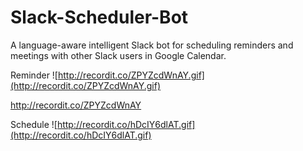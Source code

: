 # Slack-Scheduler-Bot
A language-aware intelligent Slack bot for scheduling reminders and meetings with other Slack users in Google Calendar. 

Reminder 
![http://recordit.co/ZPYZcdWnAY.gif](http://recordit.co/ZPYZcdWnAY.gif)

http://recordit.co/ZPYZcdWnAY

Schedule
![http://recordit.co/hDcIY6dlAT.gif](http://recordit.co/hDcIY6dlAT.gif)

